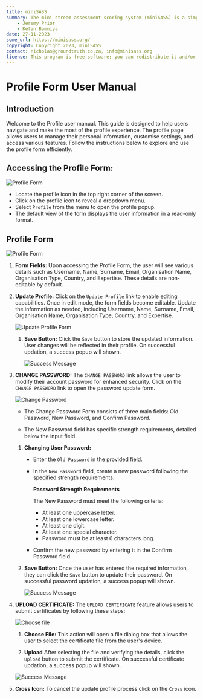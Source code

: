 ```yaml
---
title: miniSASS
summary: The mini stream assessment scoring system (miniSASS) is a simple and accessible citizen science tool for monitoring the water quality and health of stream and river systems. You collect a sample of aquatic macroinvertebrates (small, but large enough to see animals with no internal skeletons) from a site in a stream or river. The community of these aquatic macroinvertebrates present then tells you about the water quality and health of the stream or river based on the concept that different groups of aquatic macroinvertebrates have different tolerances and sensitivities to disturbance and pollution.
    - Jeremy Prior
    - Ketan Bamniya
date: 27-11-2023
some_url: https://minisass.org/
copyright: Copyright 2023, miniSASS
contact: nicholas@groundtruth.co.za, info@minisass.org
license: This program is free software; you can redistribute it and/or modify it under the terms of the GNU Affero General Public License as published by the Free Software Foundation; either version 3 of the License, or (at your option) any later version.
---
```


# Profile Form User Manual

## Introduction

Welcome to the Profile user manual. This guide is designed to help users navigate and make the most of the profile experience. The profile page allows users to manage their personal information, customise settings, and access various features. Follow the instructions below to explore and use the profile form efficiently.

## Accessing the Profile Form:

![Profile Form](./img/user-profile-1.png)

- Locate the profile icon in the top right corner of the screen.
- Click on the profile icon to reveal a dropdown menu.
- Select `Profile` from the menu to open the profile popup.
- The default view of the form displays the user information in a read-only format.

## Profile Form

![Profile Form](./img/user-profile-2.png)

1. **Form Fields:** Upon accessing the Profile Form, the user will see various details such as Username, Name, Surname, Email, Organisation Name, Organisation Type, Country, and Expertise. These details are non-editable by default.

2. **Update Profile:** Click on the `Update Profile` link to enable editing capabilities. Once in edit mode, the form fields become editable. Update the information as needed, including Username, Name, Surname, Email, Organisation Name, Organisation Type, Country, and Expertise.

    ![Update Profile Form](./img/user-profile-3.png)

    1. **Save Button:** Click the `Save` button to store the updated information. User changes will be reflected in their profile. On successful updation, a success popup will shown.

        ![Success Message](./img/user-profile-4.png)

3. **CHANGE PASSWORD:** The `CHANGE PASSWORD` link allows the user to modify their account password for enhanced security. Click on the `CHANGE PASSWORD` link to open the password update form.

    ![Change Password](./img/user-profile-5.png)

    - The Change Password Form consists of three main fields: Old Password, New Password, and Confirm Password.

    - The New Password field has specific strength requirements, detailed below the input field.

    1. **Changing User Password:**

        - Enter the `Old Password` in the provided field.

        - In the `New Password` field, create a new password following the specified strength requirements.

            **Password Strength Requirements**

            The New Password must meet the following criteria:

            * At least one uppercase letter.
            * At least one lowercase letter.
            * At least one digit.
            * At least one special character.
            * Password must be at least 6 characters long.

        - Confirm the new password by entering it in the Confirm Password field.

    2. **Save Button:** Once the user has entered the required information, they can click the `Save` button to update their password. On successful password updation, a success popup will shown.

        ![Success Message](./img/user-profile-6.png)

4. **UPLOAD CERTIFICATE:** The `UPLOAD CERTIFICATE` feature allows users to submit certificates by following these steps:

    ![Choose file](./img/user-profile-7.png)

    1. **Choose File:** This action will open a file dialog box that allows the user to select the certificate file from the user's device.

    2. **Upload** After selecting the file and verifying the details, click the `Upload` button to submit the certificate. On successful certificate updation, a success popup will shown.

    ![Success Message](./img/user-profile-8.png)

5. **Cross Icon:** To cancel the update profile process click on the `Cross` icon.
